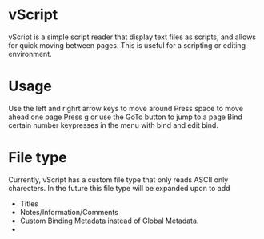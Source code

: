 # vScript
vScript is a simple script reader that display text files as scripts, and allows for quick moving between pages. This is useful for a scripting or editing environment.
# Usage
Use the left and righrt arrow keys to move around
Press space to move ahead one page
Press g or use the GoTo button to jump to a page
Bind certain number keypresses in the menu with bind and edit bind.

# File type
Currently, vScript has a custom file type that only reads ASCII only charecters. In the future this file type will be expanded upon to add
- Titles
- Notes/Information/Comments
- Custom Binding Metadata instead of Global Metadata.
-
